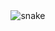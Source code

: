 <div align="center">
  <img src="https://github.com/CrafterMB217/CrafterMB217/blob/main/background.eps"
       alt="snake" /></a>
</div>
